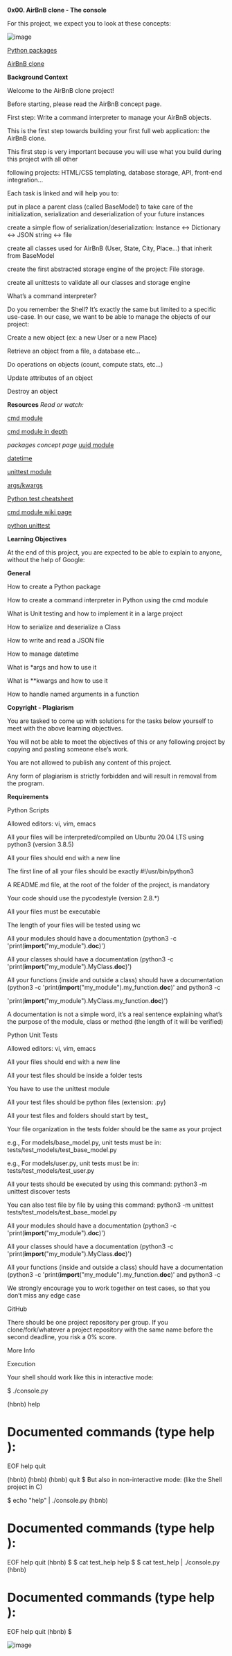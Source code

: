 **0x00. AirBnB clone - The console**

For this project, we expect you to look at these concepts:

![image](https://github.com/karamagueye/AirBnB_clone/assets/124457622/a3e45d15-71a7-4b49-b019-ef648781dd8e)


[Python packages](https://intranet.alxswe.com/concepts/66)

[AirBnB clone](https://intranet.alxswe.com/concepts/74)


**Background Context**

Welcome to the AirBnB clone project!

Before starting, please read the AirBnB concept page.

First step: Write a command interpreter to manage your AirBnB objects.

This is the first step towards building your first full web application: the AirBnB clone. 

This first step is very important because you will use what you build during this project with all other

following projects: HTML/CSS templating, database storage, API, front-end integration…

Each task is linked and will help you to:

put in place a parent class (called BaseModel) to take care of the initialization, serialization and deserialization of your future instances

create a simple flow of serialization/deserialization: Instance <-> Dictionary <-> JSON string <-> file

create all classes used for AirBnB (User, State, City, Place…) that inherit from BaseModel

create the first abstracted storage engine of the project: File storage.

create all unittests to validate all our classes and storage engine

What’s a command interpreter?

Do you remember the Shell? It’s exactly the same but limited to a specific use-case. In our case, we want to be able to manage the objects of our project:

Create a new object (ex: a new User or a new Place)

Retrieve an object from a file, a database etc…

Do operations on objects (count, compute stats, etc…)

Update attributes of an object

Destroy an object

**Resources**
*Read or watch:*

[cmd module](https://intranet.alxswe.com/rltoken/8ecCwE6veBmm3Nppw4hz5A)

[cmd module in depth](https://intranet.alxswe.com/rltoken/uEy4RftSdKypoig9NFTvCg)

*packages concept page*
[uuid module](https://intranet.alxswe.com/rltoken/KfL9TqwdI69W6ttG6gTPPQ)

[datetime](https://intranet.alxswe.com/rltoken/1d8I3jSKgnYAtA1IZfEDpA)

[unittest module](https://intranet.alxswe.com/rltoken/IlFiMB8UmqBG2CxA0AD3jA)

[args/kwargs](https://intranet.alxswe.com/rltoken/C_a0EKbtvKdMcwIAuSIZng)

[Python test cheatsheet](https://intranet.alxswe.com/rltoken/tgNVrKKzlWgS4dfl3mQklw)

[cmd module wiki page](https://intranet.alxswe.com/rltoken/EvcaH9uTLlauxuw03WnkOQ)

[python unittest](https://intranet.alxswe.com/rltoken/begh14KQA-3ov29KvD_HvA)

**Learning Objectives**

At the end of this project, you are expected to be able to explain to anyone, without the help of Google:

**General**

How to create a Python package

How to create a command interpreter in Python using the cmd module

What is Unit testing and how to implement it in a large project


How to serialize and deserialize a Class


How to write and read a JSON file

How to manage datetime


What is *args and how to use it

What is **kwargs and how to use it

How to handle named arguments in a function

**Copyright - Plagiarism**

You are tasked to come up with solutions for the tasks below yourself to meet with the above learning objectives.

You will not be able to meet the objectives of this or any following project by copying and pasting someone else’s work.

You are not allowed to publish any content of this project.

Any form of plagiarism is strictly forbidden and will result in removal from the program.

**Requirements**

Python Scripts

Allowed editors: vi, vim, emacs

All your files will be interpreted/compiled on Ubuntu 20.04 LTS using python3 (version 3.8.5)

All your files should end with a new line

The first line of all your files should be exactly #!/usr/bin/python3

A README.md file, at the root of the folder of the project, is mandatory

Your code should use the pycodestyle (version 2.8.*)

All your files must be executable

The length of your files will be tested using wc

All your modules should have a documentation (python3 -c 'print(__import__("my_module").__doc__)')

All your classes should have a documentation (python3 -c 'print(__import__("my_module").MyClass.__doc__)')

All your functions (inside and outside a class) should have a documentation (python3 -c 'print(__import__("my_module").my_function.__doc__)' and python3 -c 

'print(__import__("my_module").MyClass.my_function.__doc__)')

A documentation is not a simple word, it’s a real sentence explaining what’s the purpose of the module, class or method (the length of it will be verified)

Python Unit Tests

Allowed editors: vi, vim, emacs

All your files should end with a new line

All your test files should be inside a folder tests

You have to use the unittest module

All your test files should be python files (extension: .py)

All your test files and folders should start by test_

Your file organization in the tests folder should be the same as your project

e.g., For models/base_model.py, unit tests must be in: tests/test_models/test_base_model.py

e.g., For models/user.py, unit tests must be in: tests/test_models/test_user.py

All your tests should be executed by using this command: python3 -m unittest discover tests

You can also test file by file by using this command: python3 -m unittest tests/test_models/test_base_model.py

All your modules should have a documentation (python3 -c 'print(__import__("my_module").__doc__)')

All your classes should have a documentation (python3 -c 'print(__import__("my_module").MyClass.__doc__)')

All your functions (inside and outside a class) should have a documentation (python3 -c 'print(__import__("my_module").my_function.__doc__)' and python3 -c 

We strongly encourage you to work together on test cases, so that you don’t miss any edge case

GitHub

There should be one project repository per group. If you clone/fork/whatever a project repository with the same name before the second deadline, you risk a 0% score.


More Info

Execution

Your shell should work like this in interactive mode:

$ ./console.py

(hbnb) help

Documented commands (type help <topic>):
========================================
EOF  help  quit

(hbnb) 
(hbnb) 
(hbnb) quit
$
But also in non-interactive mode: (like the Shell project in C)

$ echo "help" | ./console.py
(hbnb)

Documented commands (type help <topic>):
========================================
EOF  help  quit
(hbnb) 
$
$ cat test_help
help
$
$ cat test_help | ./console.py
(hbnb)

Documented commands (type help <topic>):
========================================
EOF  help  quit
(hbnb) 
$

![image](https://github.com/karamagueye/AirBnB_clone/assets/124457622/562741d2-63f8-4342-b312-533bb7b74891)


